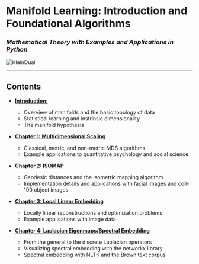 # Manifold Learning: Introduction and Foundational Algorithms
### *Mathematical Theory with Examples and Applications in Python*

![KleinDual](https://user-images.githubusercontent.com/16658498/55211718-3e737900-51bb-11e9-8a4a-37ecf83c9ab0.gif)

------


Contents
------


* [**Introduction:**](https://nbviewer.jupyter.org/github/drewwilimitis/Manifold-Learning/blob/master/Manifold_Learning_Intro.ipynb)
    - Overview of manifolds and the basic topology of data
    - Statistical learning and instrinsic dimensionality
    - The manifold hypothesis 

* [**Chapter 1: Multidimensional Scaling**](https://nbviewer.jupyter.org/github/drewwilimitis/Manifold-Learning/blob/master/Multidimensional_Scaling.ipynb)
    - Classical, metric, and non-metric MDS algorithms
    - Example applications to quantitative psychology and social science
    
* [**Chapter 2: ISOMAP**](https://nbviewer.jupyter.org/github/drewwilimitis/Manifold-Learning/blob/master/Isomap.ipynb)
    - Geodesic distances and the isometric mapping algorithm
    - Implementation details and applications with facial images and coil-100 object images 

* [**Chapter 3: Local Linear Embedding**](https://nbviewer.jupyter.org/github/drewwilimitis/Manifold-Learning/blob/master/Locally_Linear_Embedding.ipynb)
    - Locally linear reconstructions and optimization problems
    - Example applications with image data
    
* [**Chapter 4: Laplacian Eigenmaps/Spectral Embedding**](https://nbviewer.jupyter.org/github/drewwilimitis/Manifold-Learning/blob/master/Laplacian-Eigenmaps.ipynb)
    - From the general to the discrete Laplacian operators
    - Visualizing spectral embedding with the networkx library
    - Spectral embedding with NLTK and the Brown text corpus
    
    

